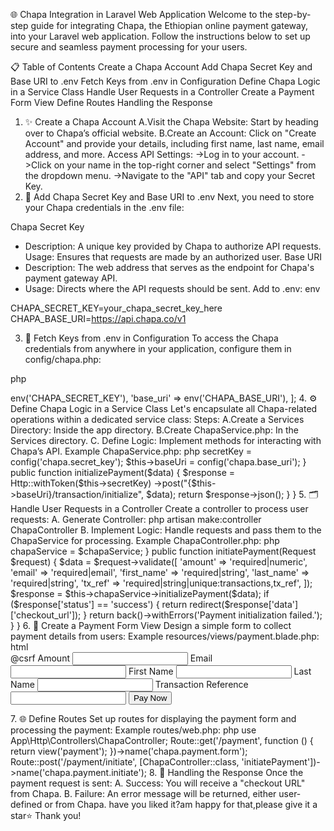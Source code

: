 

🌐 Chapa Integration in Laravel Web Application
Welcome to the step-by-step guide for integrating Chapa, the Ethiopian online payment gateway, into your Laravel web application. Follow the instructions below to set up secure and seamless payment processing for your users.

📋 Table of Contents
Create a Chapa Account
Add Chapa Secret Key and Base URI to .env
Fetch Keys from .env in Configuration
Define Chapa Logic in a Service Class
Handle User Requests in a Controller
Create a Payment Form View
Define Routes
Handling the Response
1. ✨ Create a Chapa Account
A.Visit the Chapa Website: Start by heading over to Chapa’s official website.
B.Create an Account: Click on "Create Account" and provide your details, including first name, last name, email address, and more.
Access API Settings:
->Log in to your account.
->Click on your name in the top-right corner and select "Settings" from the dropdown menu.
->Navigate to the "API" tab and copy your Secret Key.
2. 🔑 Add Chapa Secret Key and Base URI to .env
Next, you need to store your Chapa credentials in the .env file:

Chapa Secret Key
* Description: A unique key provided by Chapa to authorize API requests.
Usage: Ensures that requests are made by an authorized user.
Base URI
* Description: The web address that serves as the endpoint for Chapa's payment gateway API.
* Usage: Directs where the API requests should be sent.
Add to .env:
env

CHAPA_SECRET_KEY=your_chapa_secret_key_here
CHAPA_BASE_URI=https://api.chapa.co/v1

3. 🔧 Fetch Keys from .env in Configuration
To access the Chapa credentials from anywhere in your application, configure them in config/chapa.php:

php

<?php

return [
    'secret_key' => env('CHAPA_SECRET_KEY'),
    'base_uri' => env('CHAPA_BASE_URI'),
];


4. ⚙️ Define Chapa Logic in a Service Class
Let's encapsulate all Chapa-related operations within a dedicated service class:

Steps:
A.Create a Services Directory: Inside the app directory.

B.Create ChapaService.php: In the Services directory.

C. Define Logic: Implement methods for interacting with Chapa’s API.

Example ChapaService.php:
php

<?php

namespace App\Services;

use Illuminate\Support\Facades\Http;

class ChapaService
{
    protected $secretKey;
    protected $baseUri;

    public function __construct()
    {
        $this->secretKey = config('chapa.secret_key');
        $this->baseUri = config('chapa.base_uri');
    }

    public function initializePayment($data)
    {
        $response = Http::withToken($this->secretKey)
                        ->post("{$this->baseUri}/transaction/initialize", $data);

        return $response->json();
    }
}


5. 🗂 Handle User Requests in a Controller

Create a controller to process user requests:

A. Generate Controller:

php artisan make:controller ChapaController

B. Implement Logic: Handle requests and pass them to the ChapaService for processing.

Example ChapaController.php:
php

<?php

namespace App\Http\Controllers;

use App\Services\ChapaService;
use Illuminate\Http\Request;

class ChapaController extends Controller
{
    protected $chapaService;

    public function __construct(ChapaService $chapaService)
    {
        $this->chapaService = $chapaService;
    }

    public function initiatePayment(Request $request)
    {
        $data = $request->validate([
            'amount' => 'required|numeric',
            'email' => 'required|email',
            'first_name' => 'required|string',
            'last_name' => 'required|string',
            'tx_ref' => 'required|string|unique:transactions,tx_ref',
        ]);

        $response = $this->chapaService->initializePayment($data);

        if ($response['status'] == 'success') {
            return redirect($response['data']['checkout_url']);
        }

        return back()->withErrors('Payment initialization failed.');
    }
}
6. 📝 Create a Payment Form View

Design a simple form to collect payment details from users:

Example resources/views/payment.blade.php:
html

<form action="{{ route('chapa.payment.initiate') }}" method="POST">
    @csrf
    <label for="amount">Amount</label>
    <input type="number" name="amount" required>
    
    <label for="email">Email</label>
    <input type="email" name="email" required>
    
    <label for="first_name">First Name</label>
    <input type="text" name="first_name" required>
    
    <label for="last_name">Last Name</label>
    <input type="text" name="last_name" required>
    
    <label for="tx_ref">Transaction Reference</label>
    <input type="text" name="tx_ref" required>
    
    <button type="submit">Pay Now</button>
</form>
7. 🌐 Define Routes
Set up routes for displaying the payment form and processing the payment:

Example routes/web.php:
php

use App\Http\Controllers\ChapaController;

Route::get('/payment', function () {
    return view('payment');
})->name('chapa.payment.form');

Route::post('/payment/initiate', [ChapaController::class, 'initiatePayment'])->name('chapa.payment.initiate');
8. 🚀 Handling the Response
Once the payment request is sent:

A. Success: You will receive a "checkout URL" from Chapa.
B. Failure: An error message will be returned, either user-defined or from Chapa.

have you liked it?am happy for that,please give it a star⭐
Thank you!
